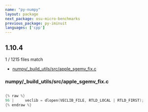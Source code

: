 ```yaml
---
name: "py-numpy"
layout: package
next_package: osu-micro-benchmarks
previous_package: py-iminuit
languages: ['cpp']
---
```

## 1.10.4
1 / 1215 files match

 - [numpy/_build_utils/src/apple_sgemv_fix.c](#numpy_build_utilssrcapple_sgemv_fixc)

### numpy/_build_utils/src/apple_sgemv_fix.c

```cpp

{% raw %}
96 |     veclib = dlopen(VECLIB_FILE, RTLD_LOCAL | RTLD_FIRST);
{% endraw %}

```